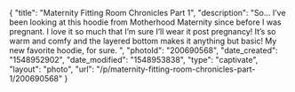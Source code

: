 {
    "title": "Maternity Fitting Room Chronicles Part 1",
    "description": "So... I’ve been looking at this hoodie from Motherhood Maternity since before I was pregnant. I love it so much that I’m sure I’ll wear it post pregnancy! It’s so warm and comfy and the layered bottom makes it anything but basic! My new favorite hoodie, for sure. ",
    "photoId": "200690568",
    "date_created": "1548952902",
    "date_modified": "1548953838",
    "type": "captivate",
    "layout": "photo",
    "url": "\/p\/maternity-fitting-room-chronicles-part-1\/200690568"
}